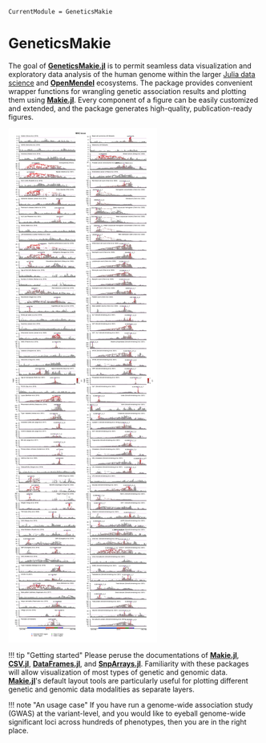 ```@meta
CurrentModule = GeneticsMakie
```

# GeneticsMakie

The goal of [__GeneticsMakie.jl__](https://github.com/mmkim1210/GeneticsMakie.jl) is to 
permit seamless data visualization and exploratory data analysis of the human genome within
the larger [Julia data science](https://github.com/JuliaData) and [__OpenMendel__](https://github.com/OpenMendel) ecosystems.
The package provides convenient wrapper functions for wrangling genetic association results and 
plotting them using [__Makie.jl__](https://makie.juliaplots.org/stable/). Every component of a figure 
can be easily customized and extended, and the package generates high-quality, publication-ready figures.

!["mhc"](figs/MHC-locuszoom.png)

!!! tip "Getting started"
    Please peruse the documentations of 
    [__Makie.jl__](https://makie.juliaplots.org/stable/), 
    [__CSV.jl__](https://csv.juliadata.org/stable/), 
    [__DataFrames.jl__](https://dataframes.juliadata.org/stable/), 
    and [__SnpArrays.jl__](https://openmendel.github.io/SnpArrays.jl/latest/). 
    Familiarity with these packages will allow visualization of most types of genetic and genomic data. 
    [__Makie.jl__](https://makie.juliaplots.org/stable/)'s default layout tools are particularly useful for 
    plotting different genetic and genomic data modalities as separate layers.

!!! note "An usage case"
    If you have run a genome-wide association study (GWAS) at the variant-level, 
    and you would like to eyeball genome-wide significant loci across hundreds of
    phenotypes, then you are in the right place.